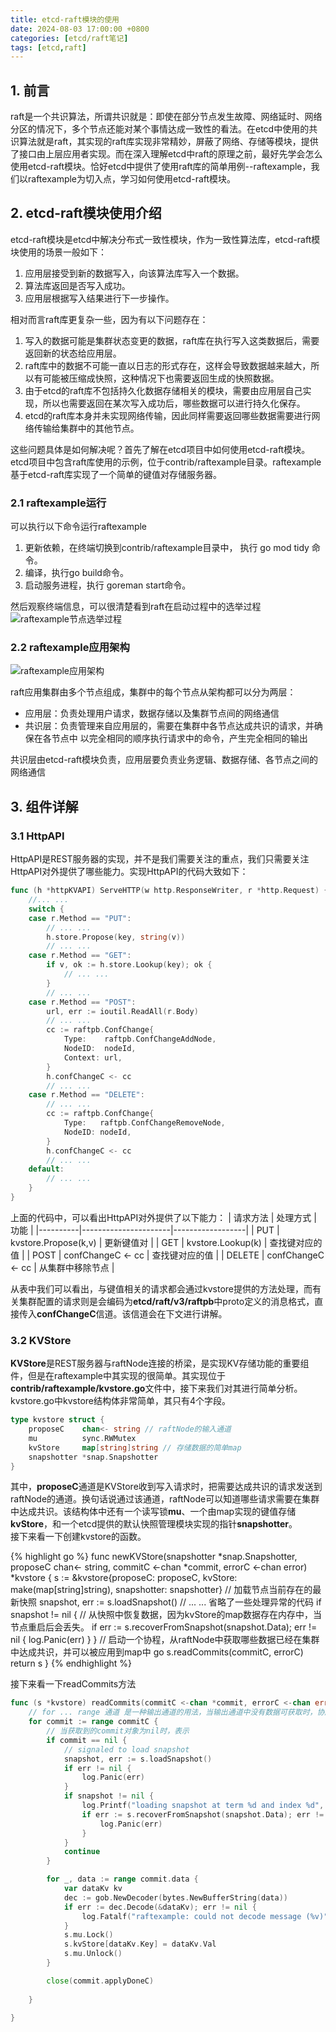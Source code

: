 ```yaml
---
title: etcd-raft模块的使用
date: 2024-08-03 17:00:00 +0800
categories: [etcd/raft笔记]
tags: [etcd,raft]
---
```

## 1. 前言

raft是一个共识算法，所谓共识就是：即使在部分节点发生故障、网络延时、网络分区的情况下，多个节点还能对某个事情达成一致性的看法。在etcd中使用的共识算法就是raft，其实现的raft库实现非常精妙，屏蔽了网络、存储等模块，提供了接口由上层应用者实现。而在深入理解etcd中raft的原理之前，最好先学会怎么使用etcd-raft模块。恰好etcd中提供了使用raft库的简单用例--raftexample，我们以raftexample为切入点，学习如何使用etcd-raft模块。

## 2. etcd-raft模块使用介绍

etcd-raft模块是etcd中解决分布式一致性模块，作为一致性算法库，etcd-raft模块使用的场景一般如下：

1. 应用层接受到新的数据写入，向该算法库写入一个数据。
2. 算法库返回是否写入成功。
3. 应用层根据写入结果进行下一步操作。

相对而言raft库更复杂一些，因为有以下问题存在：

1. 写入的数据可能是集群状态变更的数据，raft库在执行写入这类数据后，需要返回新的状态给应用层。
2. raft库中的数据不可能一直以日志的形式存在，这样会导致数据越来越大，所以有可能被压缩成快照，这种情况下也需要返回生成的快照数据。
3. 由于etcd的raft库不包括持久化数据存储相关的模块，需要由应用层自己实现，所以也需要返回在某次写入成功后，哪些数据可以进行持久化保存。
4. etcd的raft库本身并未实现网络传输，因此同样需要返回哪些数据需要进行网络传输给集群中的其他节点。

这些问题具体是如何解决呢？首先了解在etcd项目中如何使用etcd-raft模块。etcd项目中包含raft库使用的示例，位于contrib/raftexample目录。raftexample基于etcd-raft库实现了一个简单的键值对存储服务器。

### 2.1 raftexample运行

可以执行以下命令运行raftexample

1. 更新依赖，在终端切换到contrib/raftexample目录中， 执行 go mod tidy 命令。  
2. 编译，执行go build命令。  
3. 启动服务进程，执行 goreman start命令。  

然后观察终端信息，可以很清楚看到raft在启动过程中的选举过程  
![raftexample节点选举过程](/assets/image/bdf69521d72d91313b778f222515c91c644732a7863dca870705c99436843e3e.png)  

### 2.2 raftexample应用架构

![raftexample应用架构](/assets/image/5e38b36d8a0992a28c55f510102d50591bef020d699c8b4dc6d15ea3093c8566.png)  

raft应用集群由多个节点组成，集群中的每个节点从架构都可以分为两层：

- 应用层：负责处理用户请求，数据存储以及集群节点间的网络通信
- 共识层：负责管理来自应用层的，需要在集群中各节点达成共识的请求，并确保在各节点中 以完全相同的顺序执行请求中的命令，产生完全相同的输出

共识层由etcd-raft模块负责，应用层要负责业务逻辑、数据存储、各节点之间的网络通信

## 3. 组件详解

### 3.1 HttpAPI

HttpAPI是REST服务器的实现，并不是我们需要关注的重点，我们只需要关注HttpAPI对外提供了哪些能力。实现HttpAPI的代码大致如下：  

``` Go
func (h *httpKVAPI) ServeHTTP(w http.ResponseWriter, r *http.Request) {
	//... ...
	switch {
	case r.Method == "PUT":
		// ... ...
		h.store.Propose(key, string(v))    
		// ... ...
	case r.Method == "GET":
		if v, ok := h.store.Lookup(key); ok {
			// ... ...
		}
		// ... ...
	case r.Method == "POST":
		url, err := ioutil.ReadAll(r.Body)
		// ... ...
		cc := raftpb.ConfChange{
			Type:    raftpb.ConfChangeAddNode,
			NodeID:  nodeId,
			Context: url,
		}
		h.confChangeC <- cc
		// ... ...
	case r.Method == "DELETE":
		// ... ...
		cc := raftpb.ConfChange{
			Type:   raftpb.ConfChangeRemoveNode,
			NodeID: nodeId,
		}
		h.confChangeC <- cc
		// ... ...
	default:
		// ... ...
	}
}

```

上面的代码中，可以看出HttpAPI对外提供了以下能力：
| 请求方法 | 处理方式             | 功能             |
|----------|----------------------|------------------|
| PUT      | kvstore.Propose(k,v) | 更新键值对       |
| GET      | kvstore.Lookup(k)    | 查找键对应的值   |
| POST     | confChangeC <- cc    | 查找键对应的值   |
| DELETE   | confChangeC <- cc    | 从集群中移除节点 |

从表中我们可以看出，与键值相关的请求都会通过kvstore提供的方法处理，而有关集群配置的请求则是会编码为**etcd/raft/v3/raftpb**中proto定义的消息格式，直接传入**confChangeC**信道。该信道会在下文进行讲解。  

### 3.2 KVStore

**KVStore**是REST服务器与raftNode连接的桥梁，是实现KV存储功能的重要组件，但是在raftexample中其实现的很简单。其实现位于**contrib/raftexample/kvstore.go**文件中，接下来我们对其进行简单分析。  
kvstore.go中kvstore结构体非常简单，其只有4个字段。

``` Go
type kvstore struct {
	proposeC    chan<- string // raftNode的输入通道
	mu          sync.RWMutex
	kvStore     map[string]string // 存储数据的简单map
	snapshotter *snap.Snapshotter
}
```

其中，**proposeC**通道是KVStore收到写入请求时，把需要达成共识的请求发送到raftNode的通道。换句话说通过该通道，raftNode可以知道哪些请求需要在集群中达成共识。该结构体中还有一个读写锁**mu**、一个由map实现的键值存储**kvStore**，和一个etcd提供的默认快照管理模块实现的指针**snapshotter**。  
接下来看一下创建kvstore的函数。

{% highlight go %}
func newKVStore(snapshotter *snap.Snapshotter, proposeC chan<- string, commitC <-chan *commit, errorC <-chan error) *kvstore {
	s := &kvstore{proposeC: proposeC, kvStore: make(map[string]string), snapshotter: snapshotter}
	// 加载节点当前存在的最新快照
	snapshot, err := s.loadSnapshot()
	// ... ... 省略了一些处理异常的代码
	if snapshot != nil {
		// 从快照中恢复数据，因为kvStore的map数据存在内存中，当节点重启后会丢失。
		if err := s.recoverFromSnapshot(snapshot.Data); err != nil {
			log.Panic(err)
		}
	}
	// 启动一个协程，从raftNode中获取哪些数据已经在集群中达成共识，并可以被应用到map中
	go s.readCommits(commitC, errorC)
	return s
}
{% endhighlight %}

接下来看一下readCommits方法

``` Go
func (s *kvstore) readCommits(commitC <-chan *commit, errorC <-chan error) {
	// for ... range 通道 是一种输出通道的用法，当输出通道中没有数据可获取时，协成会被阻塞
	for commit := range commitC {
		// 当获取到的commit对象为nil时，表示
		if commit == nil {
			// signaled to load snapshot
			snapshot, err := s.loadSnapshot()
			if err != nil {
				log.Panic(err)
			}
			if snapshot != nil {
				log.Printf("loading snapshot at term %d and index %d", snapshot.Metadata.Term, snapshot.Metadata.Index)
				if err := s.recoverFromSnapshot(snapshot.Data); err != nil {
					log.Panic(err)
				}
			}
			continue
		}

		for _, data := range commit.data {
			var dataKv kv
			dec := gob.NewDecoder(bytes.NewBufferString(data))
			if err := dec.Decode(&dataKv); err != nil {
				log.Fatalf("raftexample: could not decode message (%v)", err)
			}
			s.mu.Lock()
			s.kvStore[dataKv.Key] = dataKv.Val
			s.mu.Unlock()
		}

		close(commit.applyDoneC)
		
	}

}
```